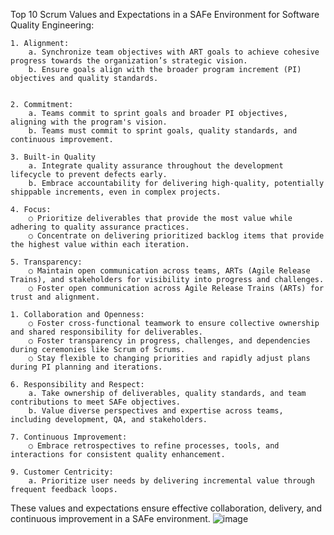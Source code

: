 Top 10 Scrum Values and Expectations in a SAFe Environment for Software Quality Engineering:

		
	1. Alignment: 
		a. Synchronize team objectives with ART goals to achieve cohesive progress towards the organization’s strategic vision.
		b. Ensure goals align with the broader program increment (PI) objectives and quality standards.  


	2. Commitment:
		a. Teams commit to sprint goals and broader PI objectives, aligning with the program's vision.
		b. Teams must commit to sprint goals, quality standards, and continuous improvement.  

	3. Built-in Quality
		a. Integrate quality assurance throughout the development lifecycle to prevent defects early.  
		b. Embrace accountability for delivering high-quality, potentially shippable increments, even in complex projects. 
	
	4. Focus: 
		○ Prioritize deliverables that provide the most value while adhering to quality assurance practices.  
		○ Concentrate on delivering prioritized backlog items that provide the highest value within each iteration.

	5. Transparency: 
		○ Maintain open communication across teams, ARTs (Agile Release Trains), and stakeholders for visibility into progress and challenges.
		○ Foster open communication across Agile Release Trains (ARTs) for trust and alignment.
 
	1. Collaboration and Openness: 
		○ Foster cross-functional teamwork to ensure collective ownership and shared responsibility for deliverables.
		○ Foster transparency in progress, challenges, and dependencies during ceremonies like Scrum of Scrums.
		○ Stay flexible to changing priorities and rapidly adjust plans during PI planning and iterations.
	
	6. Responsibility and Respect:
		a. Take ownership of deliverables, quality standards, and team contributions to meet SAFe objectives.
		b. Value diverse perspectives and expertise across teams, including development, QA, and stakeholders.  
		
	7. Continuous Improvement: 
		○ Embrace retrospectives to refine processes, tools, and interactions for consistent quality enhancement.

	9. Customer Centricity: 
		a. Prioritize user needs by delivering incremental value through frequent feedback loops.
	

These values and expectations ensure effective collaboration, delivery, and continuous improvement in a SAFe environment.
![image](https://github.com/user-attachments/assets/822c5bee-64d2-4b61-ac85-be6e9b8270ae)

